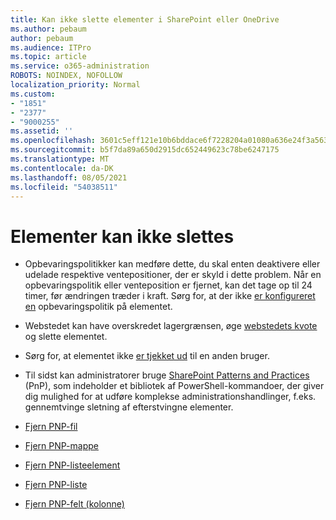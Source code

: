 ```yaml
---
title: Kan ikke slette elementer i SharePoint eller OneDrive
ms.author: pebaum
author: pebaum
ms.audience: ITPro
ms.topic: article
ms.service: o365-administration
ROBOTS: NOINDEX, NOFOLLOW
localization_priority: Normal
ms.custom:
- "1851"
- "2377"
- "9000255"
ms.assetid: ''
ms.openlocfilehash: 3601c5eff121e10b6bddace6f7228204a01080a636e24f3a56373fe8d469c799
ms.sourcegitcommit: b5f7da89a650d2915dc652449623c78be6247175
ms.translationtype: MT
ms.contentlocale: da-DK
ms.lasthandoff: 08/05/2021
ms.locfileid: "54038511"
---
```

# <a name="unable-to-delete-items"></a>Elementer kan ikke slettes

- Opbevaringspolitikker kan medføre dette, du skal enten deaktivere eller udelade respektive ventepositioner, der er skyld i dette problem. Når en opbevaringspolitik eller venteposition er fjernet, kan det tage op til 24 timer, før ændringen træder i kraft. Sørg for, at der ikke [er konfigureret en](https://docs.microsoft.com/microsoft-365/compliance/retention-policies) opbevaringspolitik på elementet.

- Webstedet kan have overskredet lagergrænsen, øge [webstedets kvote](https://docs.microsoft.com/powershell/module/sharepoint-online/set-sposite?view=sharepoint-ps) og slette elementet.

- Sørg for, at elementet ikke [er tjekket ud](https://support.office.com/article/check-out-check-in-or-discard-changes-to-files-in-a-library-7e2c12a9-a874-4393-9511-1378a700f6de) til en anden bruger.

- Til sidst kan administratorer bruge [SharePoint Patterns and Practices](https://docs.microsoft.com/powershell/sharepoint/sharepoint-pnp/sharepoint-pnp-cmdlets?view=sharepoint-ps#installation) (PnP), som indeholder et bibliotek af PowerShell-kommandoer, der giver dig mulighed for at udføre komplekse administrationshandlinger, f.eks. gennemtvinge sletning af efterstvingne elementer.
- [Fjern PNP-fil](https://docs.microsoft.com/powershell/module/sharepoint-pnp/remove-pnpfile?view=sharepoint-ps)
- [Fjern PNP-mappe](https://docs.microsoft.com/powershell/module/sharepoint-pnp/remove-pnpfolder?view=sharepoint-ps)
- [Fjern PNP-listeelement](https://docs.microsoft.com/powershell/module/sharepoint-pnp/remove-pnplistitem?view=sharepoint-ps)
- [Fjern PNP-liste](https://docs.microsoft.com/powershell/module/sharepoint-pnp/remove-pnplist?view=sharepoint-ps)
- [Fjern PNP-felt (kolonne)](https://docs.microsoft.com/powershell/module/sharepoint-pnp/remove-pnpfield?view=sharepoint-ps)